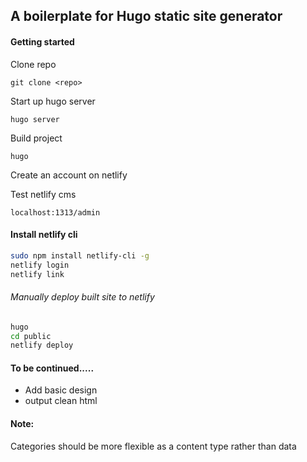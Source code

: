 ## A boilerplate for Hugo static site generator

#### Getting started

Clone repo 

`git clone <repo>`

Start up hugo server

`hugo server`

Build project 

`hugo`

Create an account on netlify

Test netlify cms 

`localhost:1313/admin`

#### Install netlify cli

```bash
sudo npm install netlify-cli -g
netlify login
netlify link
```

###### Manually deploy built site to netlify

```bash
hugo 
cd public
netlify deploy
```

#### To be continued.....

- Add basic design
- output clean html

#### Note:

Categories should be more flexible as a content type rather than data